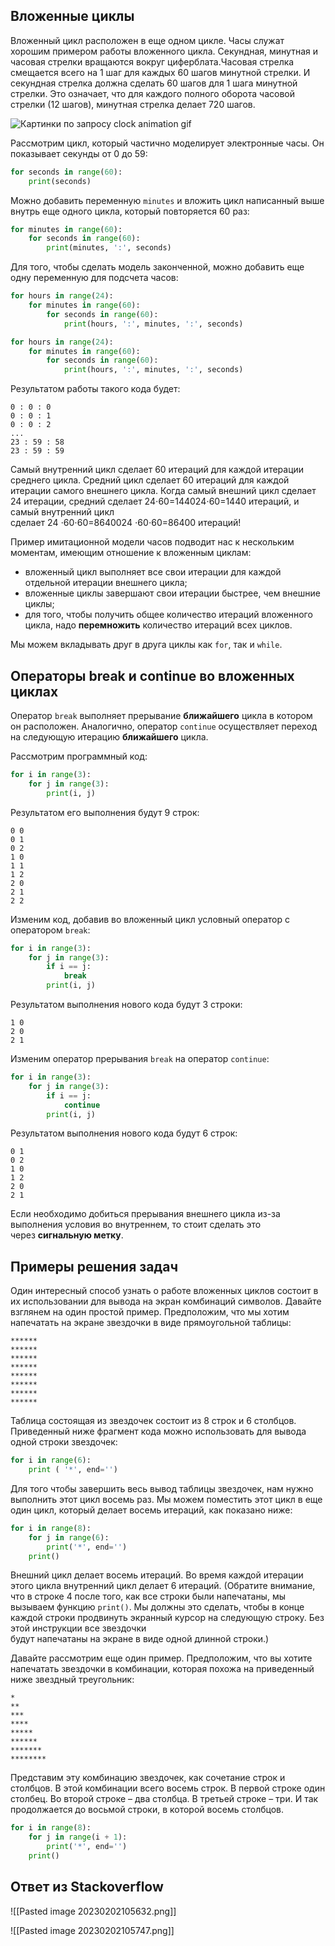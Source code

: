 ## Вложенные циклы

Вложенный цикл расположен в еще одном цикле. Часы служат хорошим примером работы вложенного цикла. Секундная, минутная и часовая стрелки вращаются вокруг циферблата.Часовая стрелка смещается всего на 1 шаг для каждых 60 шагов минутной стрелки. И секундная стрелка должна сделать 60 шагов для 1 шага минутной стрелки. Это означает, что для каждого полного оборота часовой стрелки (12 шагов), минутная стрелка делает 720 шагов.

![Картинки по запросу clock animation gif](https://upload.wikimedia.org/wikipedia/commons/8/8a/AnalogClockAnimation1_2hands_1h_in_6sec.gif)

Рассмотрим цикл, который частично моделирует электронные часы. Он показывает секунды от 0 до 59:

```python
for seconds in range(60):
    print(seconds)
```

Можно добавить переменную `minutes` и вложить цикл написанный выше внутрь еще одного цикла, который повторяется 60 раз:

```python
for minutes in range(60):
    for seconds in range(60):
        print(minutes, ':', seconds)
```

Для того, чтобы сделать модель законченной, можно добавить еще одну переменную для подсчета часов:

```python
for hours in range(24):
    for minutes in range(60):
        for seconds in range(60):
            print(hours, ':', minutes, ':', seconds)
```

```python
for hours in range(24):
    for minutes in range(60):
        for seconds in range(60):
            print(hours, ':', minutes, ':', seconds)
```

Результатом работы такого кода будет:

```no-highlight
0 : 0 : 0
0 : 0 : 1
0 : 0 : 2
...
23 : 59 : 58
23 : 59 : 59 
```

Самый внутренний цикл сделает 60 итераций для каждой итерации среднего цикла. Средний цикл сделает 60 итераций для каждой итерации самого внешнего цикла. Когда самый внешний цикл сделает 24 итерации, средний сделает 24⋅60=144024⋅60=1440 итераций, и самый внутренний цикл сделает 24 ⋅60⋅60=8640024 ⋅60⋅60=86400 итераций!

Пример имитационной модели часов подводит нас к нескольким моментам, имеющим отношение к вложенным циклам:

-   вложенный цикл выполняет все свои итерации для каждой отдельной итерации внешнего цикла;
-   вложенные циклы завершают свои итерации быстрее, чем внешние циклы;
-   для того, чтобы получить общее количество итераций вложенного цикла, надо **перемножить** количество итераций всех циклов.

Мы можем вкладывать друг в друга циклы как `for`, так и `while`.

## Операторы break и continue во вложенных циклах

Оператор `break` выполняет прерывание **ближайшего** цикла в котором он расположен. Аналогично, оператор `continue` осуществляет переход на следующую итерацию **ближайшего** цикла.


Рассмотрим программный код:

```python
for i in range(3):
    for j in range(3):
        print(i, j)
```

Результатом его выполнения будут 9 строк:

```no-highlight
0 0
0 1
0 2
1 0
1 1
1 2
2 0
2 1
2 2
```

Изменим код, добавив во вложенный цикл условный оператор с оператором `break`:

```python
for i in range(3):
    for j in range(3):
        if i == j:
            break
        print(i, j)
```

Результатом выполнения нового кода будут 3 строки:

```no-highlight
1 0
2 0
2 1
```

Изменим оператор прерывания `break` на оператор `continue`:

```python
for i in range(3):
    for j in range(3):
        if i == j:
            continue
        print(i, j)
```

Результатом выполнения нового кода будут 6 строк:

```no-highlight
0 1
0 2
1 0
1 2
2 0
2 1
```

Если необходимо добиться прерывания внешнего цикла из-за выполнения условия во внутреннем, то стоит сделать это через **сигнальную метку**.

## Примеры решения задач

Один интересный способ узнать о работе вложенных циклов состоит в их использовании для вывода на экран комбинаций символов. Давайте взглянем на один простой пример. Предположим, что мы хотим напечатать на экране звездочки в виде прямоугольной таблицы:

```no-highlight
******
******
******
******
******
******
******
******
```

Таблица состоящая из звездочек состоит из 8 строк и 6 столбцов. Приведенный ниже фрагмент кода можно использовать для вывода одной строки звездочек:

```python
for i in range(6):
    print ( '*', end='')
```

Для того чтобы завершить весь вывод таблицы звездочек, нам нужно выполнить этот цикл восемь раз. Мы можем поместить этот цикл в еще один цикл, который делает восемь итераций, как показано ниже:

```python
for i in range(8):
    for j in range(6):
        print('*', end='')
    print()
```

Внешний цикл делает восемь итераций. Во время каждой итерации этого цикла внутренний цикл делает 6 итераций. (Обратите внимание, что в строке 4 после того, как все строки были напечатаны, мы вызываем функцию `print()`. Мы должны это сделать, чтобы в конце каждой строки продвинуть экранный курсор на следующую строку. Без этой инструкции все звездочки  
будут напечатаны на экране в виде одной длинной строки.)

Давайте рассмотрим еще один пример. Предположим, что вы хотите напечатать звездочки в комбинации, которая похожа на приведенный ниже звездный треугольник:

```no-highlight
*
**
***
****
*****
******
*******
********
```

Представим эту комбинацию звездочек, как сочетание строк и столбцов. В этой комбинации всего восемь строк. В первой строке один столбец. Во второй строке – два столбца. В третьей строке – три. И так продолжается до восьмой строки, в которой восемь столбцов.

```python
for i in range(8):
    for j in range(i + 1):
        print('*', end='')
    print()
```

## Ответ из Stackoverflow

![[Pasted image 20230202105632.png]]

![[Pasted image 20230202105747.png]]
